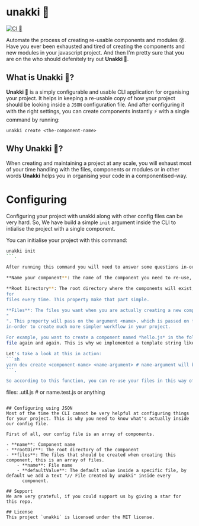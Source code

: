 # unakki 🤺
[![CI 🤺](https://github.com/haneenmahd/unakki/actions/workflows/node.js.yml/badge.svg)](https://github.com/haneenmahd/unakki/actions/workflows/node.js.yml)

Automate the process of creating re-usable components and modules 😵.
Have you ever been exhausted and tired of creating the components and new modules in your javascript project. And then I'm pretty sure that you are on the who should defenitely try out **Unakki 🤺**.

## What is Unakki 🤔?
**Unakki 🤺** is a simply configurable and usable CLI application for organising your project. It helps in keeping a re-usable copy of how your project should be looking inside a `JSON` configuration file. And after configuring it with the right settings, you can create components instantly ⚡️ with a single command by running:
```
unakki create <the-component-name>
```

## Why Unakki 🧐?
When creating and maintaining a project at any scale, you will exhaust most of your time handling with the files, components or modules or in other words **Unakki** helps you in organising your code in a componentised-way.

# Configuring
Configuring your project with unakki along with other config files can be very hard. So, We have build a simple `init` argument inside the 
CLI to intialise the project with a single component.

You can initialise your project with this command:
```sh
unakki init
```.

After running this command you will need to answer some questions in-order to configure the project.

**Name your component**: The name of the component you need to re-use, this can be very simple like "util", "view", "ui", "core" etc.

**Root Directory**: The root directory where the components will exist, this was meant to create because we don't need to use absolute path 
for 
files every time. This property make that part simple.

**Files**: The files you want when you are actually creating a new component. You can add more files by seperating them with a gap like this 
" 
". This property will pass on the argument <name>, which is passed on from the CLI at the runtime of this component. These can be used 
in-order to create much more simpler workflow in your project.

For example, you want to create a component named *hello.js* in the folder `/src/fun` folder. Everytime, you don't want to create the same 
file again and again. This is why we implemented a template string like structure in the **files** property.

Let's take a look at this in action:
```sh
yarn dev create <component-name> <name-argument> # name-argument will be passed onto when creating the files.
```.

So according to this function, you can re-use your files in this way of configuring it.
```
files: <name>.util.js # or name.test.js or anything
```

## Configuring using JSON
Most of the time the CLI cannot be very helpful at configuring things for your project. This is why you need to know what's actually inside 
our config file.

First of all, our config file is an array of components.

- **name**: Component name
- **rootDir**: The root directory of the component
- **files**: The files that should be created when creating this component, this is an array of files.
	- **name**: File name
	- **defaultValue**: The default value inside a specific file, by default we add a text "// File created by unakki" inside every 
	  component.

## Support
We are very grateful, if you could support us by giving a star for this repo.

## License
This project `unakki` is licensed under the MIT license.

